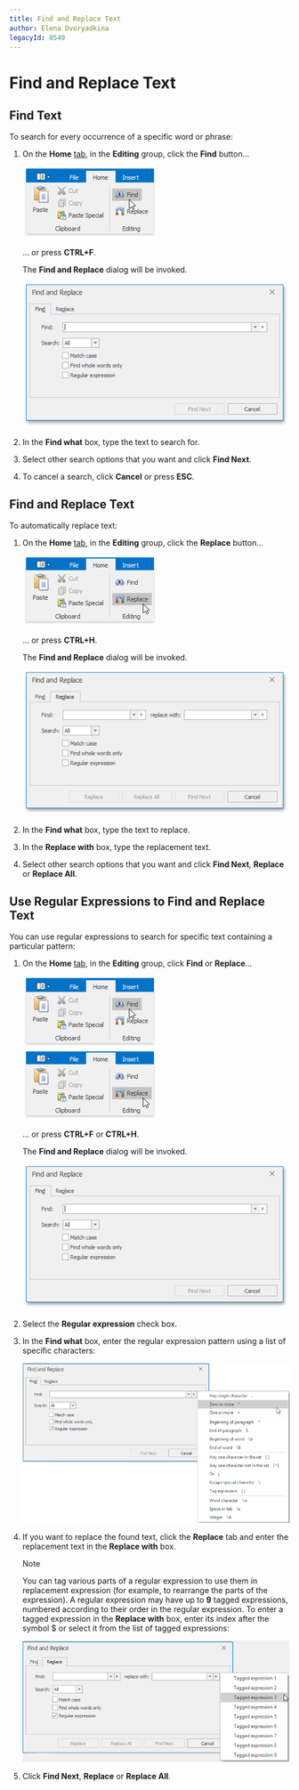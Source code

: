 ```yaml
---
title: Find and Replace Text
author: Elena Dvoryadkina
legacyId: 8549
---
```

# Find and Replace Text
## Find Text
To search for every occurrence of a specific word or phrase:
1. On the **Home** [ tab](../text-editor-ui/ribbon-interface.md), in the **Editing** group, click the **Find** button...
	
	![RTEFind](../../../images/img121294.png)
	
	... or press **CTRL+F**.
	
	The **Find and Replace** dialog will be invoked.
	
	![RTEFindAndReplaceFindDialog](../../../images/img121295.png)
2. In the **Find what** box, type the text to search for.
3. Select other search options that you want and click **Find Next**.
4. To cancel a search, click **Cancel** or press **ESC**.

## Find and Replace Text
To automatically replace text:
1. On the **Home** [tab](../text-editor-ui/ribbon-interface.md), in the **Editing** group, click the **Replace** button...
	
	![RTEReplace](../../../images/img121297.png)
	
	... or press **CTRL+H**.
	
	The **Find and Replace** dialog will be invoked.
	
	![RTEFindAndReplaceReplaceDialog](../../../images/img121298.png)
2. In the **Find what** box, type the text to replace.
3. In the **Replace with** box, type the replacement text.
4. Select other search options that you want and click **Find Next**, **Replace** or **Replace All**.

## Use Regular Expressions to Find and Replace Text
You can use regular expressions to search for specific text containing a particular pattern:
1. On the **Home** [ tab](../text-editor-ui/ribbon-interface.md), in the **Editing** group, click **Find** or **Replace**...
	
	![RTEFind](../../../images/img121294.png) ![RTEReplace](../../../images/img121297.png)
	
	... or press **CTRL+F** or **CTRL+H**.
	
	The **Find and Replace** dialog will be invoked.
	
	![RTEFindAndReplaceFindDialog](../../../images/img121295.png)
2. Select the **Regular expression** check box.
3. In the **Find what** box, enter the regular expression pattern using a list of specific characters:
	
	![RTERegularExpressions](../../../images/img121300.png)
4. If you want to replace the found text, click the **Replace** tab and enter the replacement text in the **Replace with** box.
	
	> [!NOTE]
	> You can tag various parts of a regular expression to use them in replacement expression (for example, to rearrange the parts of the expression). A regular expression may have up to **9** tagged expressions, numbered according to their order in the regular expression. To enter a tagged expression in the **Replace with** box, enter its index after the symbol $ or select it from the list of tagged expressions:
	> 
	> ![RTETaggedExpressions](../../../images/img121299.png)
5. Click **Find Next**, **Replace** or **Replace All**.